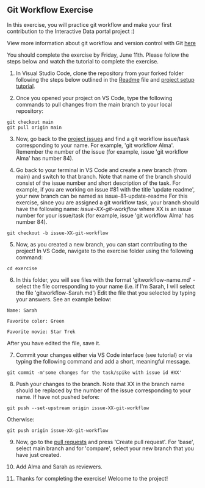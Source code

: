 ## Git Workflow Exercise

In this exercise, you will practice git workflow and make your first contribution to the Interactive Data portal project :)

View more information about git workflow and version control with Git [here](https://knowledge.kitchen/Version_control_with_Git_and_GitHub)

You should complete the exercise by Friday, June 11th. Please follow the steps below and watch the tutorial to complete the exercise.

1. In Visual Studio Code, clone the repository from your forked folder following the steps below outlined in the [Readme](https://github.com/HRL-at-NYUSH/Interactive-Portal#readme) file and [project setup tutorial](link).

2. Once you opened your project on VS Code, type the following commands to pull changes from the main branch to your local repository: 
```
git checkout main
git pull origin main
```
3. Now, go back to the [project issues](https://github.com/HRL-at-NYUSH/Interactive-Portal/issues) and find a git workflow issue/task corresponding to your name. For example, 'git workflow Alma'.
Remember the number of the issue (for example, issue 'git workflow Alma' has number 84).

4. Go back to your terminal in VS Code and create a new branch (from main) and switch to that branch. 
Note that name of the branch should consist of the issue number and short description of the task. For example, if you are working on issue #81 with the title 'update readme', your new branch can be named as issue-81-update-readme
For this exercise, since you are assigned a git workflow task, your branch should have the following name: *issue-XX-git-workflow* where XX is an issue number for your issue/task (for example, issue 'git workflow Alma' has number 84).

```
git checkout -b issue-XX-git-workflow
```

5. Now, as you created a new branch, you can start contributing to the project! In VS Code, navigate to the exercise folder using the following command:

```
cd exercise
```
6. In this folder, you will see files with the format 'gitworkflow-name.md' - select the file corresponding to your name (i.e. if I'm Sarah, I will select the file 'gitworkflow-Sarah.md')
Edit the file that you selected by typing your answers. See an example below:
```
Name: Sarah

Favorite color: Green

Favorite movie: Star Trek
```
After you have edited the file, save it.

7. Commit your changes either via VS Code interface (see tutorial) or via typing the following command and add a short, meaningful message. 

```
git commit -m'some changes for the task/spike with issue id #XX'
```

8. Push your changes to the branch. Note that XX in the branch name should be replaced by the number of the issue corresponding to your name. If have not pushed before: 
```
git push --set-upstream origin issue-XX-git-workflow
```
Otherwise: <br>
```
git push origin issue-XX-git-workflow
```

9. Now, go to the [pull requests](https://github.com/HRL-at-NYUSH/Interactive-Portal/pulls) and press 'Create pull request'. For 'base', select main branch and for 'compare', select your new branch that you have just created.

10. Add Alma and Sarah as reviewers.

11. Thanks for completing the exercise! Welcome to the project!

